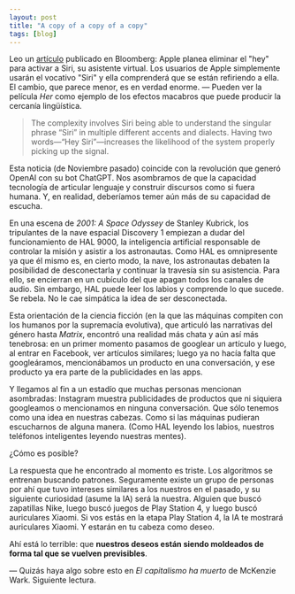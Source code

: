 ```yaml
---
layout: post
title: "A copy of a copy of a copy"
tags: [blog]
---
```


Leo un [artículo](https://www.bloomberg.com/news/newsletters/2022-11-06/apple-s-next-change-for-siri-dropping-the-hey-in-hey-siri-trigger-phrase-la5gup9j) publicado en Bloomberg: Apple planea eliminar el "hey" para activar a Siri, su asistente virtual. Los usuarios de Apple simplemente usarán el vocativo "Siri" y ella comprenderá que se están refiriendo a ella. El cambio, que parece menor, es en verdad enorme. — Pueden ver la película _Her_ como ejemplo de los efectos macabros que puede producir la cercanía lingüística.

> The complexity involves Siri being able to understand the singular phrase “Siri” in multiple different accents and dialects. Having two words—“Hey Siri”—increases the likelihood of the system properly picking up the signal.

Esta noticia (de Noviembre pasado) coincide con la revolución que generó OpenAI con su bot ChatGPT. Nos asombramos de que la capacidad tecnología de articular lenguaje y construir discursos como si fuera humana. Y, en realidad, deberíamos temer aún más de su capacidad de escucha.

En una escena de _2001: A Space Odyssey_ de Stanley Kubrick, los tripulantes de la nave espacial Discovery 1 empiezan a dudar del funcionamiento de HAL 9000, la inteligencia artificial responsable de controlar la misión y asistir a los astronautas. Como HAL es omnipresente ya que él mismo es, en cierto modo, la nave, los astronautas debaten la posibilidad de desconectarla y continuar la travesía sin su asistencia. Para ello, se encierran en un cubículo del que apagan todos los canales de audio. Sin embargo, HAL puede leer los labios y comprende lo que sucede. Se rebela. No le cae simpática la idea de ser desconectada.

Esta orientación de la ciencia ficción (en la que las máquinas compiten con los humanos por la supremacía evolutiva), que articuló las narrativas del género hasta _Matrix_, encontró una realidad más chata y aún así más tenebrosa: en un primer momento pasamos de googlear un artículo y luego, al entrar en Facebook, ver artículos similares; luego ya no hacía falta que googleáramos, mencionábamos un producto en una conversación, y ese producto ya era parte de la publicidades en las apps. 

Y llegamos al fin a un estadío que muchas personas mencionan asombradas: Instagram muestra publicidades de productos que ni siquiera googleamos o mencionamos en ninguna conversación. Que sólo tenemos como una idea en nuestras cabezas. Como si las máquinas pudieran escucharnos de alguna manera. (Como HAL leyendo los labios, nuestros teléfonos inteligentes leyendo nuestras mentes). 

¿Cómo es posible? 

La respuesta que he encontrado al momento es triste. Los algoritmos se entrenan buscando patrones. Seguramente existe un grupo de personas por ahí que tuvo intereses similares a los nuestros en el pasado, y su siguiente curiosidad (asume la IA) será la nuestra. Alguien que buscó zapatillas Nike, luego buscó juegos de Play Station 4, y luego buscó auriculares Xiaomi. Si vos estás en la etapa Play Station 4, la IA te mostrará auriculares Xiaomi. Y estarán en tu cabeza como deseo. 

Ahí está lo terrible: que **nuestros deseos están siendo moldeados de forma tal que se vuelven previsibles**.

— Quizás haya algo sobre esto en _El capitalismo ha muerto_ de McKenzie Wark. Siguiente lectura.
